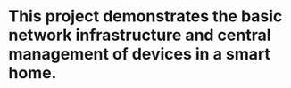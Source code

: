 # This project demonstrates the basic network infrastructure and central management of devices in a smart home.
